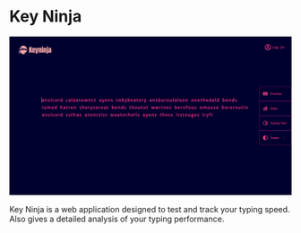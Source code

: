 # Key Ninja

![Alt text](key-ninja.png)

Key Ninja is a web application designed to test and track your typing speed. Also gives a detailed analysis of your typing performance.


